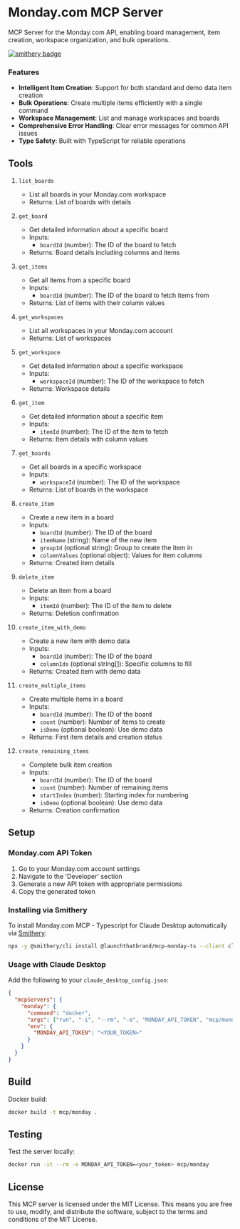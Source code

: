 # Monday.com MCP Server

MCP Server for the Monday.com API, enabling board management, item creation, workspace organization, and bulk operations.

[![smithery badge](https://smithery.ai/badge/@launchthatbrand/mcp-monday-ts)](https://smithery.ai/server/@launchthatbrand/mcp-monday-ts)

### Features

- **Intelligent Item Creation**: Support for both standard and demo data item creation
- **Bulk Operations**: Create multiple items efficiently with a single command
- **Workspace Management**: List and manage workspaces and boards
- **Comprehensive Error Handling**: Clear error messages for common API issues
- **Type Safety**: Built with TypeScript for reliable operations

## Tools

1. `list_boards`

   - List all boards in your Monday.com workspace
   - Returns: List of boards with details

2. `get_board`

   - Get detailed information about a specific board
   - Inputs:
     - `boardId` (number): The ID of the board to fetch
   - Returns: Board details including columns and items

3. `get_items`

   - Get all items from a specific board
   - Inputs:
     - `boardId` (number): The ID of the board to fetch items from
   - Returns: List of items with their column values

4. `get_workspaces`

   - List all workspaces in your Monday.com account
   - Returns: List of workspaces

5. `get_workspace`

   - Get detailed information about a specific workspace
   - Inputs:
     - `workspaceId` (number): The ID of the workspace to fetch
   - Returns: Workspace details

6. `get_item`

   - Get detailed information about a specific item
   - Inputs:
     - `itemId` (number): The ID of the item to fetch
   - Returns: Item details with column values

7. `get_boards`

   - Get all boards in a specific workspace
   - Inputs:
     - `workspaceId` (number): The ID of the workspace
   - Returns: List of boards in the workspace

8. `create_item`

   - Create a new item in a board
   - Inputs:
     - `boardId` (number): The ID of the board
     - `itemName` (string): Name of the new item
     - `groupId` (optional string): Group to create the item in
     - `columnValues` (optional object): Values for item columns
   - Returns: Created item details

9. `delete_item`

   - Delete an item from a board
   - Inputs:
     - `itemId` (number): The ID of the item to delete
   - Returns: Deletion confirmation

10. `create_item_with_demo`

    - Create a new item with demo data
    - Inputs:
      - `boardId` (number): The ID of the board
      - `columnIds` (optional string[]): Specific columns to fill
    - Returns: Created item with demo data

11. `create_multiple_items`

    - Create multiple items in a board
    - Inputs:
      - `boardId` (number): The ID of the board
      - `count` (number): Number of items to create
      - `isDemo` (optional boolean): Use demo data
    - Returns: First item details and creation status

12. `create_remaining_items`
    - Complete bulk item creation
    - Inputs:
      - `boardId` (number): The ID of the board
      - `count` (number): Number of remaining items
      - `startIndex` (number): Starting index for numbering
      - `isDemo` (optional boolean): Use demo data
    - Returns: Creation confirmation

## Setup

### Monday.com API Token

1. Go to your Monday.com account settings
2. Navigate to the 'Developer' section
3. Generate a new API token with appropriate permissions
4. Copy the generated token

### Installing via Smithery

To install Monday.com MCP - Typescript for Claude Desktop automatically via [Smithery](https://smithery.ai/server/@launchthatbrand/mcp-monday-ts):

```bash
npx -y @smithery/cli install @launchthatbrand/mcp-monday-ts --client claude
```

### Usage with Claude Desktop

Add the following to your `claude_desktop_config.json`:

```json
{
  "mcpServers": {
    "monday": {
      "command": "docker",
      "args": ["run", "-i", "--rm", "-e", "MONDAY_API_TOKEN", "mcp/monday"],
      "env": {
        "MONDAY_API_TOKEN": "<YOUR_TOKEN>"
      }
    }
  }
}
```

## Build

Docker build:

```bash
docker build -t mcp/monday .
```

## Testing

Test the server locally:

```bash
docker run -it --rm -e MONDAY_API_TOKEN=<your_token> mcp/monday
```

## License

This MCP server is licensed under the MIT License. This means you are free to use, modify, and distribute the software, subject to the terms and conditions of the MIT License.
